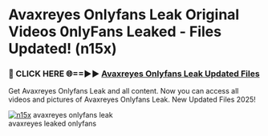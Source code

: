 # Avaxreyes Onlyfans Leak Original Videos 0nlyFans Leaked - Files Updated! (n15x)

<h3>🔴 CLICK HERE 🌐==►► <a href="https://tinyurl.com/4seja8ks" rel="nofollow">Avaxreyes Onlyfans Leak Updated Files</a></h3>

Get Avaxreyes Onlyfans Leak and all content. Now you can access all videos and pictures of Avaxreyes Onlyfans Leak. New Updated Files 2025!

[![n15x](https://i.imgur.com/EWjZXRe.gif)](https://tinyurl.com/4seja8ks)
avaxreyes onlyfans leak<br>
avaxreyes leaked onlyfans
